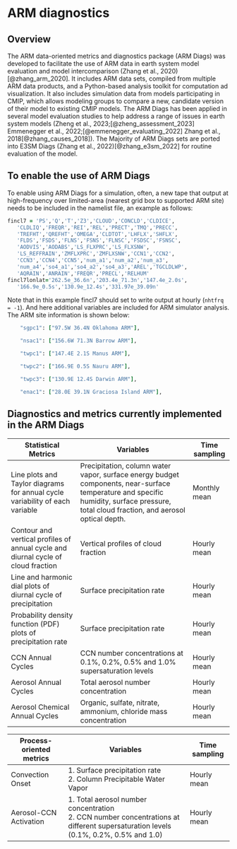 # ARM diagnostics

## Overview

The ARM data-oriented metrics and diagnostics package (ARM Diags) was developed to facilitate the use of ARM data in earth system model evaluation and model intercomparison (Zhang et al., 2020)[@zhang_arm_2020]. It includes ARM data sets, compiled from multiple ARM data products, and a Python-based analysis toolkit for computation ad visualization. It also includes simulation data from models participating in CMIP, which allows modeling groups to compare a new, candidate version of their model to existing CMIP models. The ARM Diags has been applied in several model evaluation studies to help address a range of issues in earth system models (Zheng et al., 2023;[@zheng_assessment_2023] Emmenegger et al., 2022;[@emmenegger_evaluating_2022] Zhang et al., 2018[@zhang_causes_2018]). The Majority of ARM Diags sets are ported into E3SM Diags (Zhang et al., 2022)[@zhang_e3sm_2022] for routine evaluation of the model.

## To enable the use of ARM Diags

To enable using ARM Diags for a simulation, often, a new tape that output at high-frequency over limited-area (nearest grid box to supported ARM site) needs to be included in the namelist file, an example as follows:

```fortran
fincl7 = 'PS','Q','T','Z3','CLOUD','CONCLD','CLDICE',
   'CLDLIQ','FREQR','REI','REL','PRECT','TMQ','PRECC',
   'TREFHT','QREFHT','OMEGA','CLDTOT','LHFLX','SHFLX',
   'FLDS','FSDS','FLNS','FSNS','FLNSC','FSDSC','FSNSC',
   'AODVIS','AODABS','LS_FLXPRC','LS_FLXSNW',
   'LS_REFFRAIN','ZMFLXPRC','ZMFLXSNW','CCN1','CCN2',
   'CCN3','CCN4','CCN5','num_a1','num_a2','num_a3',
   'num_a4','so4_a1','so4_a2','so4_a3','AREL','TGCLDLWP',
   'AQRAIN','ANRAIN','FREQR','PRECL','RELHUM'
fincl7lonlat='262.5e_36.6n','203.4e_71.3n','147.4e_2.0s',
   '166.9e_0.5s','130.9e_12.4s','331.97e_39.09n'
```

Note that in this example fincl7 should set to write output at hourly (`nhtfrq = -1`). And here additional variables are included for ARM simulator analysis. The ARM site information is shown below:

```fortran
    "sgpc1": ["97.5W 36.4N Oklahoma ARM"],

    "nsac1": ["156.6W 71.3N Barrow ARM"],

    "twpc1": ["147.4E 2.1S Manus ARM"],

    "twpc2": ["166.9E 0.5S Nauru ARM"],

    "twpc3": ["130.9E 12.4S Darwin ARM"],

    "enac1": ["28.0E 39.1N Graciosa Island ARM"], 
```

## Diagnostics and metrics currently implemented in the ARM Diags

| Statistical Metrics       | Variables                                                       |  Time sampling     |
| ------------------------- | --------------------------------------------------------------- | -----------------  |
| Line plots and Taylor diagrams for annual cycle variability of each variable | Precipitation, column water vapor, surface energy budget components, near-surface temperature and specific humidity, surface pressure, total cloud fraction, and aerosol optical depth. | Monthly mean       |
| Contour and vertical profiles of annual cycle and diurnal cycle of cloud fraction | Vertical profiles of cloud fraction | Hourly mean       |
| Line and harmonic dial plots of diurnal cycle of precipitation | Surface precipitation rate | Hourly mean       |
| Probability density function (PDF) plots of precipitation rate | Surface precipitation rate | Hourly mean       |
| CCN Annual Cycles  | CCN number concentrations at 0.1%, 0.2%, 0.5% and 1.0% supersaturation levels | Hourly mean       |
| Aerosol Annual Cycles | Total aerosol number concentration | Hourly mean       |
| Aerosol Chemical Annual Cycles | Organic, sulfate, nitrate, ammonium, chloride mass concentration | Hourly mean       |

| Process-oriented metrics  | Variables                                                     |  Time sampling     |
| ------------------------- | ------------------------------------------------------------- | -----------------  |
| Convection Onset | 1. Surface precipitation rate <!-- markdownlint-disable MD033 --><br>  2. Column Precipitable Water Vapor | Hourly mean       |
| Aerosol-CCN Activation | 1. Total aerosol number concentration <br>  2. CCN number concentrations at different supersaturation levels (0.1%, 0.2%, 0.5% and 1.0) | Hourly mean       |
